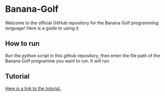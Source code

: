 # Banana-Golf
Welcome to the official GitHub repository for the Banana Golf programming language! Here is a guide to using it.
## How to run
Run the python script in this github repository, then enter the file path of the Banana Golf programme you want to run. It will run.
## Tutorial
[Here is a link to the tutorial.](https://github.com/Hippopotomonstrosesquipedalian/Banana-Golf/wiki/Tutorial)
